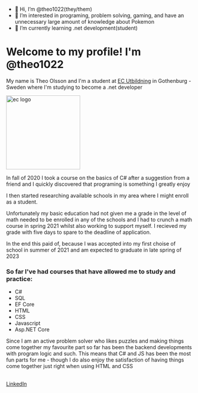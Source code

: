 - 👋 Hi, I’m @theo1022(they/them)
- 👀 I’m interested in programing, problem solving, gaming, and have an unnecessary large amount of knowledge about Pokemon
- 🌱 I’m currently learning .net development(student)

<!---
theo1022/theo1022 is a ✨ special ✨ repository because its `README.md` (this file) appears on your GitHub profile.
You can click the Preview link to take a look at your changes.
--->

<h1>Welcome to my profile! I'm @theo1022</h1>
<p>My name is Theo Olsson and I'm a student at <a href="https://ecutbildning.se/">EC Utbildning</a> in Gothenburg - Sweden where I'm studying to become a .net developer</p>
<img id="EC" src="https://ecutbildning.se/wp-content/uploads/2020/11/ec-logo-mono2.svg" alt="ec logo" style="width: 200px;">
<p>In fall of 2020 I took a course on the basics of C# after a suggestion from a friend and I quickly discovered that programing is something I greatly enjoy</p>
<p>I then started researching available schools in my area where I might enroll as a student.</p>
<p>Unfortunately my basic education had not given me a grade in the level of math needed to be enrolled in any of the schools and I had to crunch a math course in spring 2021 whilst also working to support myself. I recieved my grade with five days to spare to the deadline of application.</p>
<p>In the end this paid of, because I was accepted into my first choise of school in summer of 2021 and am expected to graduate in late spring of 2023</p>
<h3>So far I've had courses that have allowed me to study and practice:</h3>
<ul>
  <li>C#</li>
  <li>SQL</li>
  <li>EF Core</li>
  <li>HTML</li>
  <li>CSS</li>
  <li>Javascript</li>
  <li>Asp.NET Core</li>
</ul>
<p>Since I am an active problem solver who likes puzzles and making things come together my favourite part so far has been the backend developments with program logic and such. This means that C# and JS has been the most fun parts for me - though I do also enjoy the satisfaction of having things come together just right when using HTML and CSS</p>
<br>
<a href="https://www.linkedin.com/in/theo-olsson-39010921b/">LinkedIn</a>
